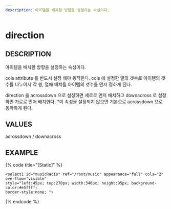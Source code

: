 ```yaml
---
description: 아이템을 배치할 방향을 설정하는 속성이다.
---
```


# direction

## DESCRIPTION

아이템을 배치할 방향을 설정하는 속성이다.

cols attribute 를 반드시 설정 해야 동작한다. cols 에 설정한 열의 갯수로 아이템의 갯수를 나누어서 각 행, 열에 배치될 아이템의 갯수를 먼저 정하게 된다.

direction 을 acrossdown 으로 설정하면 세로로 먼저 배치하고 downacross 로 설정하면 가로로 먼저 배치한다. \*이 속성을 설정되지 않으면 기본으로 acrossdown 으로 동작하게 된다.

## VALUES

acrossdown / downacross

## EXAMPLE

{% code title="\[Static\]" %}
```markup
<select1 id="musicRadio" ref="/root/music" appearance="full" cols="2" overflow="visible" 
style="left:45px; top:270px; width:340px; height:95px; background-color:#e5ffff; 
border-style:none; ">
```
{% endcode %}

